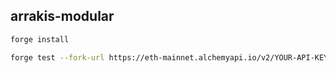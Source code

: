 ## arrakis-modular

```bash
forge install
```

```bash
forge test --fork-url https://eth-mainnet.alchemyapi.io/v2/YOUR-API-KEY-HERE --fork-block-number 18158285 -vv
```
